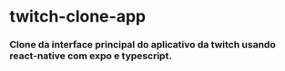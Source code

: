 # twitch-clone-app

### Clone da interface principal do aplicativo da twitch usando react-native com expo e typescript.

